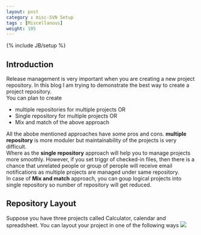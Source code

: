 ```yaml
---
layout: post
category : misc-SVN Setup
tags : [Miscellanous]
weight: 105
---
```

{% include JB/setup %}

## Introduction

Release management is very important when you are creating a new project repository. In this blog I am trying to demonstrate the best way to create a project repository.  
You can plan to create


 * multiple repositories for multiple projects OR
 * Single repository for multiple projects OR
 * Mix and match of the above approach

All the abobe mentioned approaches have some pros and cons. 
**multiple repository** is more moduler but maintainability of the projects is very difficult.  
Where as the **single repository** approach will help you to manage projects more smoothly. However, if you set triggr of checked-in files, then there is a chance that unrelated people or group of perople will receive email notifications as multiple projects are managed under same repository.  
In case of **Mix and match** approach, you can goup logical projects into single repository so number of repository will get reduced.

## Repository Layout

Suppose you have three projects called Calculator, calendar and spreadsheet. You can layout your project in one of the following ways
<img src="https://cloud.githubusercontent.com/assets/11231867/8251503/b22fc2aa-169a-11e5-8670-449b110b1607.png"/>
 
